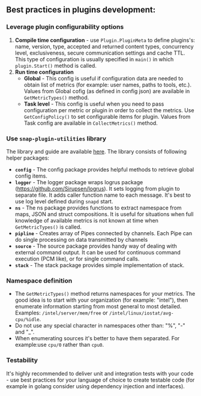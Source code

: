 ## Best practices in plugins development:
### Leverage plugin configurability options
1.  **Compile time configuration** - use `Plugin.PluginMeta` to define plugins's: name, version, type, accepted and returned content types, concurrency level, exclusiveness, secure communication settings and cache TTL. This type of configuration is usually specified in `main()` in which `plugin.Start()` method is called.
2. **Run time configuration**
    - **Global** - This config is useful if configuration data are needed to obtain list of metrics (for example: user names, paths to tools, etc.). Values from Global cofig (as defined in config json) are available in `GetMetricTypes()` method.
    - **Task level** - This config is useful when you need to pass configuration per metric or plugin in order to collect the metrics. Use `GetConfigPolicy()` to set configurable items for plugin. Values from Task config are available in `CollectMetrics()` method.

### Use `snap-plugin-utilities` library
The library and guide are available [here](https://github.com/intelsdi-x/snap-plugin-utilities). The library consists of following helper packages:
* **`config`** - The config package provides helpful methods to retrieve global config items.
* **`logger`** - The logger package wraps logrus package (https://github.com/Sirupsen/logrus). It sets logging from plugin to separate file. It adds caller function name to each message. It's best to use log level defined during `snapd` start.
* **`ns`** - The ns package provides functions to extract namespace from maps, JSON and struct compositions. It is useful for situations when full knowledge of available metrics is not known at time when `GetMetricTypes()` is called.
* **`pipline`** - Creates array of Pipes connected by channels. Each Pipe can do single processing on data transmitted by channels
* **`source`** - The source package provides handy way of dealing with external command output. It can be used for continuous command execution (PCM like), or for single command calls.
* **`stack`** - The stack package provides simple implementation of stack.

### Namespace definition
* The `GetMetricTypes()` method returns namespaces for your metrics. The good idea is to start with your organization (for example: "intel"), then enumerate information starting from most general to most detailed. Examples: `/intel/server/mem/free` or `/intel/linux/iostat/avg-cpu/%idle`.
* Do not use any special character in namespaces other than: "%", "-" and "_".
* When enumerating sources it's better to have them separated. For example:use `cpu/0` rather than `cpu0`.

### Testability
It's highly recommended to deliver unit and integration tests with your code - use best practices for your language of choice to create testable code (for example in golang consider using dependency injection and interfaces).
